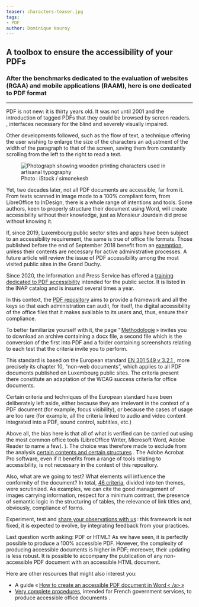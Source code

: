 ```yaml
---
teaser: characters-teaser.jpg
tags:
- PDF
author: Dominique Nauroy
---
```

<h2>A toolbox to ensure the accessibility of your PDFs</h2>
<h3>After the benchmarks dedicated to the evaluation of websites (RGAA) and mobile applications (RAAM), here is one dedicated to PDF format</h3>
<hr>
<div class="intro">
    <p>PDF is not new: it is thirty years old. It was not until 2001 and the introduction of tagged PDFs that they could be browsed by screen readers. , interfaces necessary for the blind and severely visually impaired.</p>
</div>
<p>Other developments followed, such as the flow of text, a technique offering the user wishing to enlarge the size of the characters an adjustment of the width of the paragraph to that of the screen, saving them from constantly scrolling from the left to the right to read a text.</p>
<figure role="group" aria-label="Photo: iStock / simonekesh" class="pic">
    <img src="../../../../content/fr/news/img/characters.jpg" alt="Photograph showing wooden printing characters used in artisanal typography" >
    <figcaption>Photo&#8239;: iStock / simonekesh</figcaption>
</figure>
<p>Yet, two decades later, not all PDF documents are accessible, far from it. From texts scanned in image mode to a 100% compliant form, from LibreOffice to InDesign, there is a whole range of intentions and tools. Some authors, keen to properly structure their document using Word, will create accessibility without their knowledge, just as Monsieur Jourdain did prose without knowing it.</p>
<p>If, since 2019, Luxembourg public sector sites and apps have been subject to an accessibility requirement, the same is true of office file formats. Those published before the end of September 2018 benefit from an <a href="https://legilux.public.lu/eli/etat/leg/loi/2019/05/28/a373/jo">exemption</a>, unless their contents are necessary for active administrative processes. A future article will review the issue of PDF accessibility among the most visited public sites in the Grand Duchy.</p>
<p>Since 2020, the Information and Press Service has offered a <a href="https://travail-publique.public.lu/fr/formation-developpement/catalogue-formations/secteur-etatique/04organisat/04-6- egalch/et_04-6-3-31.html">training dedicated to PDF accessibility</a> intended for the public sector. It is listed in the INAP catalog and is insured several times a year.</p>
<p>In this context, the <a href="../rapdf1/index.html">PDF repository</a> aims to provide a framework and all the keys so that each administration can audit, for itself, the digital accessibility of the office files that it makes available to its users and, thus, ensure their compliance.</p>
<p>To better familiarize yourself with it, the page “&#8239;<a href="../rapdf1/methodologie.html">Methodologie</a>&#8239;» invites you to download an archive containing a docx file, a second file which is the conversion of the first into PDF and a folder containing screenshots relating to each test that the criteria invite you to perform.</p>
<p>This standard is based on the European standard <a href="https://www.etsi.org/deliver/etsi_en/301500_301599/301549/03.02.01_60/en_301549v030201p.pdf">EN 301 549 v 3.2.1 </a>, more precisely its chapter 10, “non-web documents”, which applies to all PDF documents published on Luxembourg public sites. The criteria present there constitute an adaptation of the WCAG success criteria for office documents.</p>
<p>Certain criteria and techniques of the European standard have been deliberately left aside, either because they are irrelevant in the context of a PDF document (for example, focus visibility), or because the cases of usage are too rare (for example, all the criteria linked to audio and video content integrated into a PDF, sound control, subtitles, etc.)</p>
<p>Above all, the bias here is that all of what is verified can be carried out using the most common office tools (LibreOffice Writer, Microsoft Word, Adobe Reader to name a few). ). The choice was therefore made to exclude from the analysis <a href="../rapdf1/referential-technique.html#non-conforming-content-type">certain contents and certain structures</a> . The Adobe Acrobat Pro software, even if it benefits from a range of tools relating to accessibility, is not necessary in the context of this repository.</p>
<p>Also, what are we going to test? What elements will influence the conformity of the document? In total, <a href="../rapdf1/referential-technique.html#topic-1">46 criteria</a>, divided into ten themes, were scrutinized. As examples, we can cite the good management of images carrying information, respect for a minimum contrast, the presence of semantic logic in the structuring of tables, the relevance of link titles and, obviously, compliance of forms.</p>
<p>Experiment, test and <a href="../contact.html">share your observations with us</a>&#8239;: this framework is not fixed, it is expected to evolve, by integrating feedback from your practices.</p>
<p>Last question worth asking: PDF or HTML? As we have seen, it is perfectly possible to produce a 100% accessible PDF. However, the complexity of producing accessible documents is higher in PDF; moreover, their updating is less robust. It is possible to accompany the publication of any non-accessible PDF document with an accessible HTML document.</p>
<p>Here are other resources that might also interest you:</p>
<ul>
<li>A guide «&#8239;<a href="https://pointdevuesurlaville.org/creer-un-document-accessible-avec-word/">How to create an accessible PDF document in Word&#8239;< /a>&#8239;»</li>
<li>Very complete <a href="https://disic.github.io/guides-documents_bureautiques_accessibles/html/">procedures</a>, intended for French government services, to produce accessible office documents .</li>
</ul>